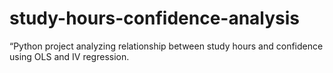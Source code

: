 # study-hours-confidence-analysis
“Python project analyzing relationship between study hours and confidence using OLS and IV regression.
